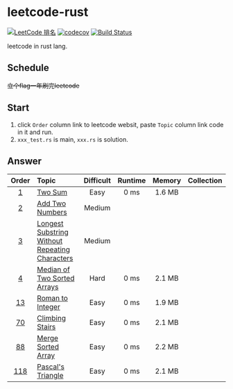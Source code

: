 # leetcode-rust

[![LeetCode 排名](https://img.shields.io/badge/cruoru-1-blue.svg)](https://leetcode.com/cruoru/)
[![codecov](https://codecov.io/gh/ruoru/leetcode-rust/branch/master/graph/badge.svg)](https://codecov.io/gh/ruoru/leetcode-rust)
[![Build Status](https://api.travis-ci.org/ruoru/leetcode-rust.svg?branch=master)](https://www.travis-ci.org/ruoru/leetcode-rust)

leetcode in rust lang.

## Schedule

~~立个flag一年刷完leetcode~~

## Start
1. click `Order` column link to leetcode websit, paste `Topic` column link code in it and run.
2. `xxx_test.rs` is main, `xxx.rs` is solution.

## Answer

|Order|Topic|Difficult|Runtime|Memory|Collection|
|:-:|:-|:-:|:-:|:-:|---|
|[1](https://leetcode.com/problems/two-sum/)|[Two Sum](./Algorithms/0001.two_sum)|Easy|0 ms|1.6 MB||
|[2](https://leetcode.com/problems/add-two-numbers/)|[Add Two Numbers](./Algorithms/0002.add_two_numbers)|Medium||||
|[3](https://leetcode.com/problems/longest-substring-without-repeating-characters/)|[Longest Substring Without Repeating Characters](./Algorithms/0003.longest_substring_without_repeating_characters)|Medium||||
|[4](https://leetcode.com/problems/median-of-two-sorted-arrays/)|[Median of Two Sorted Arrays](./Algorithms/0004.median_of_two_sorted_arrays)|Hard|0 ms|2.1 MB||
|[13](https://leetcode.com/problems/roman-to-integer/)|[Roman to Integer](./Algorithms/0013.roman_to_integer)|Easy|0 ms|1.9 MB||
|[70]()|[Climbing Stairs](./Algorithms/0070.climbing_stairs)|Easy|0 ms|2.1 MB||
|[88]()|[Merge Sorted Array](./Algorithms/0088.merge_sorted_array)|Easy|0 ms|2.2 MB||
|[118]()|[Pascal's Triangle](./Algorithms/0118.pascals_triangle)|Easy|0 ms|2.1 MB||
